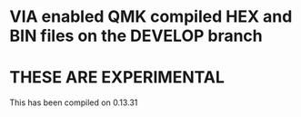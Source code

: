 # VIA enabled QMK compiled HEX and BIN files on the DEVELOP branch

# THESE ARE EXPERIMENTAL 

 This has been compiled on 0.13.31
